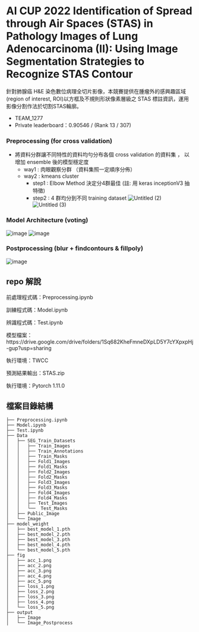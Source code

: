 # AI CUP 2022 Identification of Spread through Air Spaces (STAS) in Pathology Images of Lung Adenocarcinoma (II): Using Image Segmentation Strategies to Recognize STAS Contour

<p> 針對肺腺癌 H&E 染色數位病理全切片影像，本競賽提供在腫瘤外的感興趣區域 (region of interest, ROI)以方框及不規則形狀像素層級之 STAS 標註資訊，運用影像分割作法於切割STAS輪廓。</p>

* TEAM_1277
* Private leaderboard：0.90546 / (Rank 13 / 307)

### Preprocessing (for cross validation)
+ 將資料分群讓不同特性的資料均勻分布各個 cross validation 的資料集 ， 以增加 ensemble 後的模型穩定度
  + way1 : 肉眼觀察分群 （資料集照一定順序分佈）
  + way2 : kmeans cluster 
    + step1 : Elbow Method 決定分4群最佳 (註: 用 keras inceptionV3 抽特徵)
    + step2 : 4 群均分到不同 training dataset
    ![Untitled (2)](https://user-images.githubusercontent.com/76427253/185758143-55d5da83-b20a-44a9-b1a4-ce580c15577a.png)
    ![Untitled (3)](https://user-images.githubusercontent.com/76427253/185758151-b167a888-fec3-4191-b528-abdcc8aa6626.png)

### Model Architecture (voting)
![image](https://user-images.githubusercontent.com/76427253/185757021-6a5201cf-2777-4214-b34e-e31995f62e71.png)
![image](https://user-images.githubusercontent.com/76427253/185757142-919ed7ac-b2ea-4153-8a43-37484ba5fa64.png)

### Postprocessing (blur + findcontours & fillpoly)
![image](https://user-images.githubusercontent.com/76427253/185757288-2752ff48-20bd-4841-aafa-0555585824ce.png)

## repo 解說
<p>前處理程式碼：Preprocessing.ipynb</p>
<p>訓練程式碼：Model.ipynb</p>
<p>辨識程式碼：Test.ipynb</p>
<p>模型檔案：https://drive.google.com/drive/folders/1Sq682KheFmneDXpLD5Y7cYXpxpHj-gup?usp=sharing</p>
<p>執行環境：TWCC</p>
<p>預測結果輸出：STAS.zip</p>
<p>執行環境：Pytorch 1.11.0</p>

## 檔案目錄結構
```
├── Preprocessing.ipynb               
├── Model.ipynb
├── Test.ipynb
├── Data
│   ├── SEG_Train_Datasets
│   │   ├── Train_Images
│   │   ├── Train_Annotations
│   │   ├── Train_Masks
│   │   ├── Fold1_Images
│   │   ├── Fold1_Masks
│   │   ├── Fold2_Images
│   │   ├── Fold2_Masks
│   │   ├── Fold3_Images
│   │   ├── Fold3_Masks
│   │   ├── Fold4_Images
│   │   ├── Fold4_Masks
│   │   ├── Test_Images
│   │   └──  Test_Masks
│   ├── Public_Image
│   └── Image   
├── model_weight                      
│   ├── best_model_1.pth
│   ├── best_model_2.pth               
│   ├── best_model_3.pth         
│   ├── best_model_4.pth               
│   └── best_model_5.pth
├── fig                      
│   ├── acc_1.png
│   ├── acc_2.png              
│   ├── acc_3.png         
│   ├── acc_4.png              
│   ├── acc_5.png
│   ├── loss_1.png
│   ├── loss_2.png              
│   ├── loss_3.png         
│   ├── loss_4.png              
│   └── loss_5.png
├── output                      
│   ├── Image           
│   └── Image_Postprocess
```

